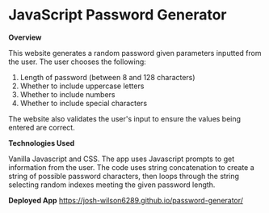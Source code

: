# JavaScript Password Generator

**Overview**

This website generates a random password given parameters inputted from the user.  The user chooses the following:

1. Length of password (between 8 and 128 characters)
2. Whether to include uppercase letters
3. Whether to include numbers
4. Whether to include special characters

The website also validates the user's input to ensure the values being entered are correct.

**Technologies Used**

Vanilla Javascript and CSS.  The app uses Javascript prompts to get information from the user.  The code uses string concatenation to create a string of possible password characters, then loops through the string selecting random indexes meeting the given password length.

**Deployed App**
https://josh-wilson6289.github.io/password-generator/
